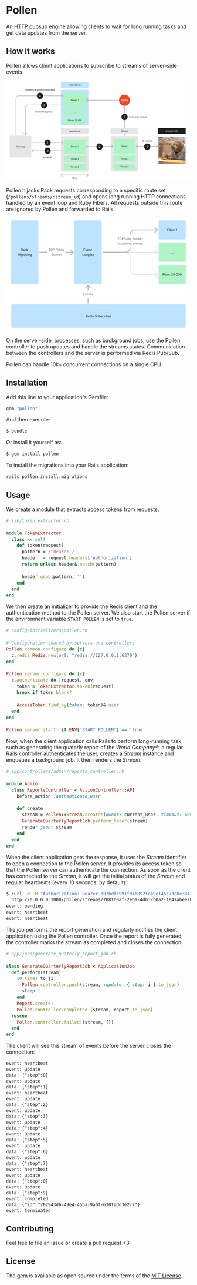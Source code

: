 # Pollen

An HTTP pubsub engine allowing clients to wait for long running tasks and get data updates
from the server.

## How it works

Pollen allows client applications to subscribe to streams of server-side events.

![Getting started](https://github.com/EverestHC-mySofie/pollen/blob/main/resources/pollen-getting-started.png?raw=true)

Pollen hijacks Rack requests corresponding to a specific route set (`/pollens/streams/:stream_id`)
and opens long running HTTP connections handled by an event loop and Ruby Fibers. All requests
outside this route are ignored by Pollen and forwarded to Rails.

![Event Loop](https://github.com/EverestHC-mySofie/pollen/blob/main/resources/pollen-event-loop.png?raw=true)

On the server-side, processes, such as background jobs, use the Pollen controller to push updates
and handle the streams states. Communication between the controllers and the server is performed
via Redis Pub/Sub.

Pollen can handle 10k+ concurrent connections on a single CPU.

## Installation

Add this line to your application's Gemfile:

```ruby
gem "pollen"
```

And then execute:
```bash
$ bundle
```

Or install it yourself as:
```bash
$ gem install pollen
```

To install the migrations into your Rails application:

```bash
rails pollen:install:migrations
```

## Usage

We create a module that extracts access tokens from requests:

```ruby
# lib/token_extractor.rb

module TokenExtractor
  class << self
    def token(request)
      pattern = /^Bearer /
      header  = request.headers['Authorization']
      return unless header&.match(pattern)

      header.gsub(pattern, '')
    end
  end
end
```

We then create an initializer to provide the Redis client and the authentication method to the
Pollen server.  We also start the Pollen server if the environment variable `START_POLLEN` is
set to `true`.

```ruby
# config/initializers/pollen.rb

# Configuration shared by servers and controllers
Pollen.common.configure do |c|
  c.redis Redis.new(url: "redis://127.0.0.1:6379")
end

Pollen.server.configure do |c|
  c.authenticate do |request, env|
    token = TokenExtractor.token(request)
    break if token.blank?

    AccessToken.find_by(token: token)&.user
  end
end

Pollen.server.start! if ENV['START_POLLEN'] == 'true'
```

Now, when the client application calls Rails to perform long-running task, such as generating 
the quaterly report of the _World Company®_, a regular Rails controller authenticates the
user, creates a _Stream_ instance and enqueues a background job. It then renders the _Stream_.

```ruby
# app/controllers/admin/reports_controller.rb

module Admin
  class ReportsController < ActionController::API
    before_action :authenticate_user

    def create
      stream = Pollen::Stream.create!(owner: current_user, timeout: 600)
      GenerateQuarterlyReportJob.perform_later(stream)
      render json: stream
    end
  end
end
```

When the client application gets the response, it uses the _Stream_ identifier to open a
connection to the Pollen server. It provides its access token so that the Pollen server
can authenticate the connection. As soon as the client has connected to the _Stream_, it
will get the initial status of the _Stream_ and regular heartbeats (every 10 seconds, by
default):

```bash
$ curl -N -H "Authorization: Bearer d87bdfe991fd4b892fc49e145c7dc8e38477b2ec08eee2aeb07441658a7a8c57" \
  http://0.0.0.0:3000/pollen/streams/708100af-2eba-4db3-b0a2-1847abee202c
event: pending
event: heartbeat
event: heartbeat
```

The job performs the report generation and regularly notifies the client application using
the Pollen controller. Once the report is fully generated, the controller marks the stream
as completed and closes the connection:

```ruby
# app/jobs/generate_quaterly_report_job.rb

class GenerateQuarterlyReportJob < ApplicationJob
  def perform(stream)
    10.times to |i|
      Pollen.controller.push(stream, :update, { step: i }.to_json)
      sleep 1
    end
    Report.create!
    Pollen.controller.completed!(stream, report.to_json)
  rescue
    Pollen.controller.failed!(stream, {})
  end
end
```

The client will see this stream of events before the server closes the connection:

```
event: heartbeat
event: update
data: {"step":0}
event: update
data: {"step":1}
event: heartbeat
event: update
data: {"step":2}
event: update
data: {"step":3}
event: update
data: {"step":4}
event: update
data: {"step":5}
event: update
data: {"step":6}
event: update
data: {"step":7}
event: heartbeat
event: update
data: {"step":8}
event: update
data: {"step":9}
event: completed
data: {"id":"702943d6-49e4-45ba-9a6f-630fadd3e2c7"}
event: terminated
```

## Contributing

Feel free to file an issue or create a pull request <3

## License

The gem is available as open source under the terms of the [MIT License](https://opensource.org/licenses/MIT).

